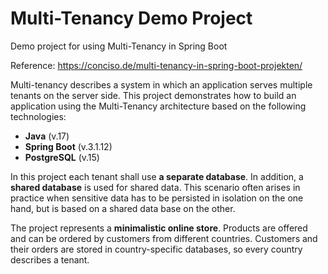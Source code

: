 # Multi-Tenancy Demo Project
Demo project for using Multi-Tenancy in Spring Boot

Reference: https://conciso.de/multi-tenancy-in-spring-boot-projekten/

Multi-tenancy describes a system in which an application serves multiple tenants on the server side.
This project demonstrates how to build an application using the Multi-Tenancy architecture based on the following technologies:

* **Java** (v.17)
* **Spring Boot** (v.3.1.12)
* **PostgreSQL** (v.15)

In this project each tenant shall use **a separate database**. In addition, a **shared database** is used for shared data. This scenario often arises in practice when sensitive data has to be persisted in isolation on the one hand, but is based on a shared data base on the other.

The project represents a **minimalistic online store**. Products are offered and can be ordered by customers from different countries. Customers and their orders are stored in country-specific databases, so every country describes a tenant.
